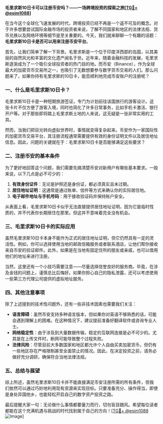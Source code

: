 **毛里求斯10日卡可以注册币安吗？——一场跨境投资的探索之旅[[TG💪+ @esim1088](https://t.me/s/esim1088)]**

在当今这个全球化飞速发展的时代，跨境投资已经不再是一个遥不可及的概念。对于许多想要尝试国际金融市场的投资者来说，了解不同国家和地区的法律法规、货币兑换以及网络环境等细节是至关重要的。今天，我们就来聊聊一个有趣的话题：**毛里求斯10日卡是否可以用来注册币安平台**。

首先，让我们简单了解一下背景。毛里求斯是一个位于印度洋西部的岛国，以其美丽的自然风光和丰富的文化遗产闻名于世。近年来，随着金融科技的发展，毛里求斯逐渐成为了一个吸引全球投资者的热门目的地。而币安（Binance），作为全球最大的加密货币交易所之一，也吸引了无数想要参与数字货币交易的人们。那么问题来了，如果你持有毛里求斯的10日卡，能否顺利地完成币安账户的注册呢？

### **一、什么是毛里求斯10日卡？**

毛里求斯10日卡是一种短期旅游签证，专门为计划前往该国旅行的游客设计。这张卡片不仅方便了游客入境，同时也简化了许多日常事务，比如手机卡激活、银行开户等。对于那些即将踏上毛里求斯土地的人来说，这无疑是一张非常实用的工具。

然而，当我们把目光转向虚拟世界时，事情就变得复杂起来。币安作为一家国际性的加密货币交易平台，其注册流程通常需要提供有效的身份证明文件以及居住地址信息。因此，问题的关键就在于：毛里求斯10日卡是否能够满足这些要求？

### **二、注册币安的基本条件**

为了更好地回答这个问题，我们需要先搞清楚币安对新用户有哪些基本要求。一般来说，以下几点是必不可少的：

1. **有效身份证件**：无论是护照还是身份证，都必须真实且未过期。
2. **居住地址证明**：这通常是通过账单、信件等方式来确认你的实际居住地。
3. **电子邮件地址与手机号码**：用于接收验证码并保持账户安全。

从表面上看，毛里求斯10日卡似乎无法直接提供居住地址证明，因为它是临时性质的，并不代表你长期居住在那里。但这并不意味着完全没有机会。

### **三、毛里求斯10日卡的实际应用**

虽然毛里求斯10日卡本身不能作为正式的居住地址证明，但它仍然具有一定的灵活性。例如，你可以选择使用当地的邮政信箱服务或者联系酒店，让他们帮你接收来自币安的验证邮件。此外，如果是在当地有固定住所的朋友或亲戚，也可以借用他们的地址来进行注册。

当然，这里还有一个小技巧需要注意——尽量选择信誉良好的服务商。毕竟，在涉及金钱的问题上，谨慎总比后悔好。如果你担心自己的隐私泄露，还可以考虑使用一些第三方代理公司提供的虚拟地址服务。

### **四、其他注意事项**

除了上述提到的技术性问题外，还有一些非技术因素也需要我们关注：

- **语言障碍**：虽然币安支持多种语言版本，但如果你对英语不够熟悉的话，可能会遇到理解上的困难。在这种情况下，建议提前准备好翻译软件或咨询专业人士。
- **网络稳定性**：由于涉及到大量数据传输，稳定的互联网连接是必不可少的。尤其是在上传文件时，断网可能导致整个过程失败。
- **法律风险**：尽管目前大多数国家和地区都允许个人自由买卖加密货币，但仍有一些地区存在严格限制甚至全面禁止的情况。因此，在决定投资之前，请务必做好充分调研，确保符合当地法律法规。

### **五、总结与展望**

综上所述，虽然毛里求斯10日卡并不能直接满足币安注册所需的所有条件，但我们依然可以通过巧妙地利用现有资源来实现目标。只要准备充分、操作得当，即使是身处异国他乡，也能轻松开启自己的数字资产投资之路。

最后提醒大家一句：无论做什么事情都要量力而行，切勿盲目跟风。希望每位读者都能在这个充满机遇与挑战的时代找到属于自己的方向！[[TG💪+ @esim1088](https://t.me/s/esim1088) ![Image](https://i.postimg.cc/4NQfJmqS/Snipaste-2025-05-13-00-14-12.png)]